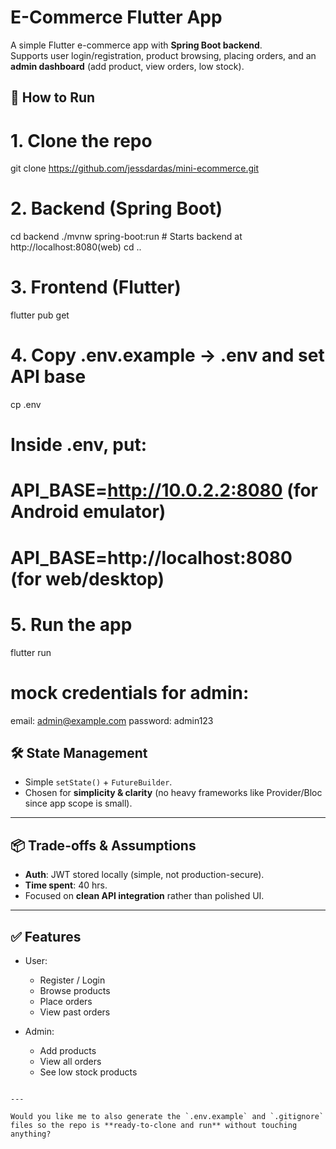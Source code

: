 # E-Commerce Flutter App

A simple Flutter e-commerce app with **Spring Boot backend**.  
Supports user login/registration, product browsing, placing orders, and an **admin dashboard** (add product, view orders, low stock).

## 🚀 How to Run

# 1. Clone the repo
git clone https://github.com/jessdardas/mini-ecommerce.git

# 2. Backend (Spring Boot)
cd backend
./mvnw spring-boot:run  # Starts backend at http://localhost:8080(web)
cd ..

# 3. Frontend (Flutter)
flutter pub get

# 4. Copy .env.example → .env and set API base
cp .env
# Inside .env, put:
# API_BASE=http://10.0.2.2:8080   (for Android emulator)
# API_BASE=http://localhost:8080  (for web/desktop)

# 5. Run the app
flutter run 

# mock credentials for admin:
email: admin@example.com
password: admin123


## 🛠 State Management

* Simple `setState()` + `FutureBuilder`.
* Chosen for **simplicity & clarity** (no heavy frameworks like Provider/Bloc since app scope is small).

---

## 📦 Trade-offs & Assumptions

* **Auth**: JWT stored locally (simple, not production-secure).
* **Time spent**: 40 hrs.
* Focused on **clean API integration** rather than polished UI.

---

## ✅ Features

* User:
  * Register / Login
  * Browse products
  * Place orders
  * View past orders
    
* Admin:
  * Add products
  * View all orders
  * See low stock products

```

---

Would you like me to also generate the `.env.example` and `.gitignore` files so the repo is **ready-to-clone and run** without touching anything?
```
